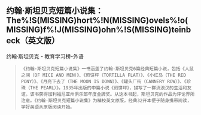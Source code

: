 ## 约翰·斯坦贝克短篇小说集：The%!S(MISSING)hort%!N(MISSING)ovels%!o(MISSING)f%!J(MISSING)ohn%!S(MISSING)teinbeck（英文版）

约翰·斯坦贝克  -  教育学习榜-外语

>     《约翰·斯坦贝克短篇小说集》一书涵盖了约翰·斯坦贝克6篇经典短篇小说，包括《人鼠之间（OF MICE AND MEN）》、《煎饼坪（TORTILLA FLAT）》、《小红马（THE RED PONY）》、《月亮下去了（THE MOON IS DOWN）》、《罐头厂街（CANNERY ROW）》、《珍珠（THE PEARL）》。1935年出版的中篇小说《煎饼坪》，描写了一群流浪汉的生活和友谊。该书获得加利福尼亚州俱乐部年度金牌奖。从这本书起，斯坦贝克的作品为评论界所注意。《约翰·斯坦贝克短篇小说集》为精校英文原版，经典32开本便于随身携带阅读，学好英语从原版阅读开始。
